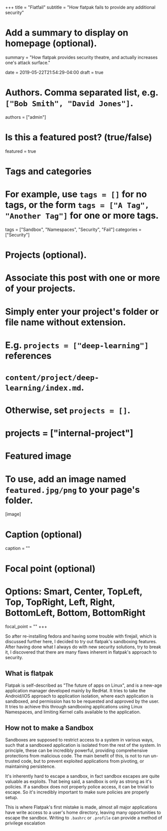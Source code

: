 +++
title = "Flatfail"
subtitle = "How flatpak fails to provide any additional security"

# Add a summary to display on homepage (optional).
summary = "How flatpak provides security theatre, and actually increases one's attack surface."

date = 2019-05-22T21:54:29-04:00
draft = true

# Authors. Comma separated list, e.g. `["Bob Smith", "David Jones"]`.
authors = ["admin"]

# Is this a featured post? (true/false)
featured = true

# Tags and categories
# For example, use `tags = []` for no tags, or the form `tags = ["A Tag", "Another Tag"]` for one or more tags.
tags = ["Sandbox", "Namespaces", "Security", "Fail"]
categories = ["Security"]

# Projects (optional).
#   Associate this post with one or more of your projects.
#   Simply enter your project's folder or file name without extension.
#   E.g. `projects = ["deep-learning"]` references 
#   `content/project/deep-learning/index.md`.
#   Otherwise, set `projects = []`.
# projects = ["internal-project"]

# Featured image
# To use, add an image named `featured.jpg/png` to your page's folder. 
[image]
  # Caption (optional)
  caption = ""

  # Focal point (optional)
  # Options: Smart, Center, TopLeft, Top, TopRight, Left, Right, BottomLeft, Bottom, BottomRight
  focal_point = ""
+++

So after re-installing fedora and having some trouble with firejail, which is discussed further here, I decided to try out flatpak's sandboxing features. After having done what I always do with new security solutions, try to break it, I discovered that there are many flaws inherent in flatpak's approach to security.

## What is flatpak

Flatpak is self-described as "The future of apps on Linux", and is a new-age application manager developed mainly by RedHat. It tries to take the Android/iOS approach to application isolation, where each application is sandboxed, and permission has to be requested and approved by the user. It tries to achieve this through sandboxing applications using Linux Namespaces, and limiting Kernel calls available to the application.

## How not to make a Sandbox

Sandboxes are supposed to restrict access to a system in various ways, such that a sandboxed application is isolated from the rest of the system. In principle, these can be incredibly powerful, providing comprehensive protections from malicious code. The main benefit of this, is not to run un-trusted code, but to prevent exploited applications from pivoting, or maintaining persistence.

It's inherently hard to escape a sandbox, in fact sandbox escapes are quite valuable as exploits. That being said, a sandbox is only as strong as it's policies. If a sandbox does not properly police access, it can be trivial to escape. So it's incredibly important to make sure policies are properly setup.

This is where Flatpak's first mistake is made, almost all major applications have write access to a user's home directory, leaving many opportunities to escape the sandbox. Writing to `.bashrc` or `.profile` can provide a method of privilege escalation
